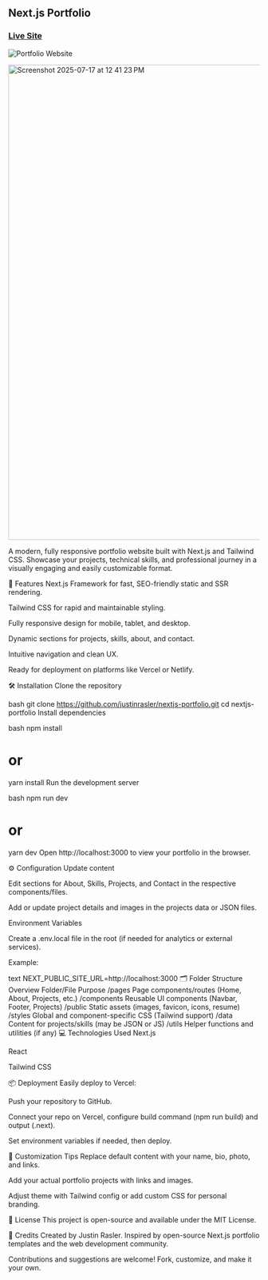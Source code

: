 ## Next.js Portfolio

### [Live Site](https://jsmasterypro.com)

![Portfolio Website](https://i.ibb.co/WgPMpts/image.png)

<img width="1636" height="951" alt="Screenshot 2025-07-17 at 12 41 23 PM" src="https://github.com/user-attachments/assets/db7b3bac-8e9d-4c5b-a243-e34f89618520" />



A modern, fully responsive portfolio website built with Next.js and Tailwind CSS. Showcase your projects, technical skills, and professional journey in a visually engaging and easily customizable format.

🚀 Features
Next.js Framework for fast, SEO-friendly static and SSR rendering.

Tailwind CSS for rapid and maintainable styling.

Fully responsive design for mobile, tablet, and desktop.

Dynamic sections for projects, skills, about, and contact.

Intuitive navigation and clean UX.

Ready for deployment on platforms like Vercel or Netlify.

🛠️ Installation
Clone the repository

bash
git clone https://github.com/justinrasler/nextjs-portfolio.git
cd nextjs-portfolio
Install dependencies

bash
npm install
# or
yarn install
Run the development server

bash
npm run dev
# or
yarn dev
Open http://localhost:3000 to view your portfolio in the browser.

⚙️ Configuration
Update content

Edit sections for About, Skills, Projects, and Contact in the respective components/files.

Add or update project details and images in the projects data or JSON files.

Environment Variables

Create a .env.local file in the root (if needed for analytics or external services).

Example:

text
NEXT_PUBLIC_SITE_URL=http://localhost:3000
🗂️ Folder Structure Overview
Folder/File	Purpose
/pages	Page components/routes (Home, About, Projects, etc.)
/components	Reusable UI components (Navbar, Footer, Projects)
/public	Static assets (images, favicon, icons, resume)
/styles	Global and component-specific CSS (Tailwind support)
/data	Content for projects/skills (may be JSON or JS)
/utils	Helper functions and utilities (if any)
💻 Technologies Used
Next.js

React

Tailwind CSS

📦 Deployment
Easily deploy to Vercel:

Push your repository to GitHub.

Connect your repo on Vercel, configure build command (npm run build) and output (.next).

Set environment variables if needed, then deploy.

🚧 Customization Tips
Replace default content with your name, bio, photo, and links.

Add your actual portfolio projects with links and images.

Adjust theme with Tailwind config or add custom CSS for personal branding.

📄 License
This project is open-source and available under the MIT License.

🙌 Credits
Created by Justin Rasler.
Inspired by open-source Next.js portfolio templates and the web development community.

Contributions and suggestions are welcome! Fork, customize, and make it your own.


